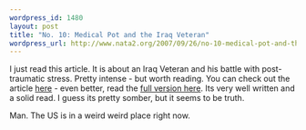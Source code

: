 ```yaml
--- 
wordpress_id: 1480
layout: post
title: "No. 10: Medical Pot and the Iraq Veteran"
wordpress_url: http://www.nata2.org/2007/09/26/no-10-medical-pot-and-the-iraq-veteran/
---
```

<p>I just read this article. It is about an Iraq Veteran and his battle with post-traumatic stress. Pretty intense - but worth reading. You can check out the article <a href="http://www.esquire.com/features/esquire-100/essay1007">here</a> - even better, read the <a href="http://www.esquire.com/print-this/essay1007">full version here</a>. Its very well written and a solid read. I guess its pretty somber, but it seems to be truth. </p> <p>Man. The US is in&nbsp;a weird weird place right now.</p>
